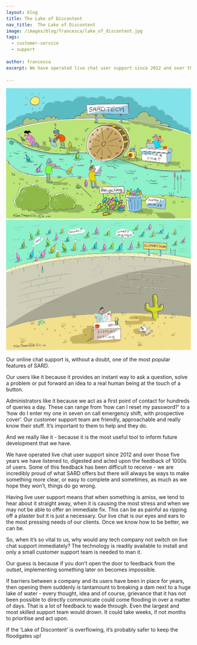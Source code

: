 ```yaml
---
layout: blog
title: The Lake of Discontent
nav_title:  The Lake of Discontent
image: /images/blog/francesca/lake_of_discontent.jpg
tags:
  - customer-service
  - support

author: francesca
excerpt: We have operated live chat user support since 2012 and over those five years we have listened to, digested and acted upon the feedback of 1000s of users. Some of this feedback has been difficult to receive - we are incredibly proud of what SARD offers but there will always be ways to make something more clear, or easy to complete and sometimes, as much as we hope they won’t, things do go wrong.

---
```


<div class='row'>
  <div class='col-sm-6 thumbnail'>
    <img src='/images/blog/francesca/river_of_ideas.jpg'/>
  </div>
  <div class='col-sm-6 thumbnail'>
    <img src='/images/blog/francesca/lake_of_discontent.jpg'/>
  </div>
</div>

Our online chat support is, without a doubt, one of the most popular features of SARD.

Our users like it because it provides an instant way to ask a question, solve a problem or put forward an idea to a real human being at the touch of a button. 

Administrators like it because we act as a first point of contact for hundreds of queries a day. These can range from ‘how can I reset my password?’ to a ‘how do I enter my one in seven on call emergency shift, with prospective cover’. 
Our customer support team are friendly, approachable and really know their stuff. It’s important to them to help and they do.

And we really like it - because it is the most useful tool to inform future development that we have. 

We have operated live chat user support since 2012 and over those five years we have listened to, digested and acted upon the feedback of 1000s of users. 
Some of this feedback has been difficult to receive - we are incredibly proud of what SARD offers but there will always be ways to make something more clear, or easy to complete and sometimes, as much as we hope they won’t, things do go wrong. 

Having live user support means that when something is amiss, we tend to hear about it straight away, when it is causing the most stress and when we may not be able to offer an immediate fix. This can be as painful as ripping off a plaster but it is just a necessary. Our live chat is our eyes and ears to the most pressing needs of our clients. Once we know how to be better, we can be.

So, when it’s so vital to us, why would any tech company not switch on live chat support immediately? The technology is readily available to install and only a small customer support team is needed to man it.

Our guess is because if you don’t open the door to feedback from the outset, implementing something later on becomes impossible. 

If barriers between a company and its users have been in place for years, then opening them suddenly is tantamount to breaking a dam next to a huge lake of water - every thought, idea and of course, grievance that it has not been possible to directly communicate could come flooding in over a matter of days. 
That is a lot of feedback to wade through. Even the largest and most skilled support team would drown. It could take weeks, if not months to prioritise and act upon. 

If the ‘Lake of Discontent’ is overflowing, it’s probably safer to keep the floodgates up!